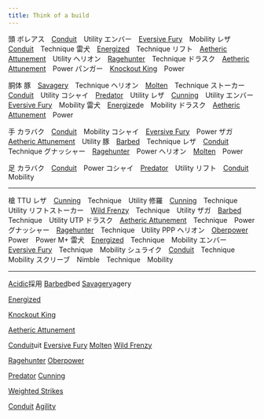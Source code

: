 ```yaml
---
title: Think of a build
---
```

頭
ボレアス　[Conduit](/data/パーク/#conduit)　Utility
エンバー　[Eversive Fury](/data/パーク/#eversive-fury)　Mobility
レザ　[Conduit](/data/パーク/#conduit)　Technique
雷犬　[Energized](/data/パーク/#energized)　Technique
リフト　[Aetheric Attunement](/data/パーク/#aetheric-attunement)　Utility
ヘリオン　[Ragehunter](/data/パーク/#ragehunter)　Technique
ドラスク　[Aetheric Attunement](/data/パーク/#aetheric-attunement)　Power
パンガー　[Knockout King](/data/パーク/#knockout-king)　Power

胴体
豚　[Savagery](/data/パーク/#savagery)　Technique
ヘリオン　[Molten](/data/パーク/#molten)　Technique
ストーカー　[Conduit](/data/パーク/#conduit)　Utility
コシャイ　[Predator](/data/パーク/#predator)　Utility
レザ　[Cunning](/data/パーク/#cunning)　Utility
エンバー　[Eversive Fury](/data/パーク/#eversive-fury)　Mobility
雷犬　[Energized](/data/パーク/#energized)e　Mobility
ドラスク　[Aetheric Attunement](/data/パーク/#aetheric-attunement)　Power

手
カラバク　[Conduit](/data/パーク/#conduit)　Mobility
コシャイ　[Eversive Fury](/data/パーク/#eversive-fury)　Power
ザガ　[Aetheric Attunement](/data/パーク/#aetheric-attunement)　Utility
豚　[Barbed](/data/パーク/#barbed)　Technique
レザ　[Conduit](/data/パーク/#conduit)　Technique
グナッシャー　[Ragehunter](/data/パーク/#ragehunter)　Power
ヘリオン　[Molten](/data/パーク/#molten)　Power

足
カラバク　[Conduit](/data/パーク/#conduit)　Power
コシャイ　[Predator](/data/パーク/#predator)　Utility
リフト　[Conduit](/data/パーク/#conduit)　Mobility

-----
槍
TTU
レザ　[Cunning](/data/パーク/#cunning)　Technique　Utility
修羅　[Cunning](/data/パーク/#cunning)　Technique　Utility
リフトストーカー　[Wild Frenzy](/data/パーク/#wild-frenzy)　Technique　Utility
ザガ　[Barbed](/data/パーク/#barbed)　Technique　Utility
UTP
ドラスク　[Aetheric Attunement](/data/パーク/#aetheric-attunement)　Technique　Power
グナッシャー　[Ragehunter](/data/パーク/#ragehunter)　Technique　Utility
PPP
ヘリオン　[Oberpower](/data/パーク/#oberpower)　Power　Power
M+
雷犬　[Energized](/data/パーク/#energized)　Technique　Mobility
エンバー　[Eversive Fury](/data/パーク/#eversive-fury)　Technique　Mobility
シュライク　[Conduit](/data/パーク/#conduit)　Technique　Mobility
スクリーブ　Nimble　Technique　Mobility

----
[Acidic](/data/パーク/#acidic)採用
[Barbed](/data/パーク/#barbed)bed
[Savagery](/data/パーク/#savagery)agery

[Energized](/data/パーク/#energized)

[Knockout King](/data/パーク/#knockout-king)

[Aetheric Attunement](/data/パーク/#aetheric-attunement)

[Conduit](/data/パーク/#conduit)uit
[Eversive Fury](/data/パーク/#eversive-fury)
[Molten](/data/パーク/#molten)
[Wild Frenzy](/data/パーク/#wild-frenzy)

[Ragehunter](/data/パーク/#ragehunter)
[Oberpower](/data/パーク/#oberpower)

[Predator](/data/パーク/#predator)
[Cunning](/data/パーク/#cunning)

[Weighted Strikes](/data/パーク/#weighted-strikes)

[Conduit](/data/パーク/#conduit)
[Agility](/data/パーク/#agility)
